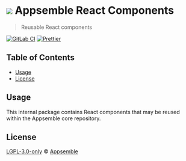 # ![](https://gitlab.com/appsemble/appsemble/-/raw/0.32.1-test.13/config/assets/logo.svg) Appsemble React Components

> Reusable React components

[![GitLab CI](https://gitlab.com/appsemble/appsemble/badges/0.32.1-test.13/pipeline.svg)](https://gitlab.com/appsemble/appsemble/-/releases/0.32.1-test.13)
[![Prettier](https://img.shields.io/badge/code_style-prettier-ff69b4.svg)](https://prettier.io)

## Table of Contents

- [Usage](#usage)
- [License](#license)

## Usage

This internal package contains React components that may be reused within the Appsemble core
repository.

## License

[LGPL-3.0-only](https://gitlab.com/appsemble/appsemble/-/blob/0.32.1-test.13/LICENSE.md) ©
[Appsemble](https://appsemble.com)
